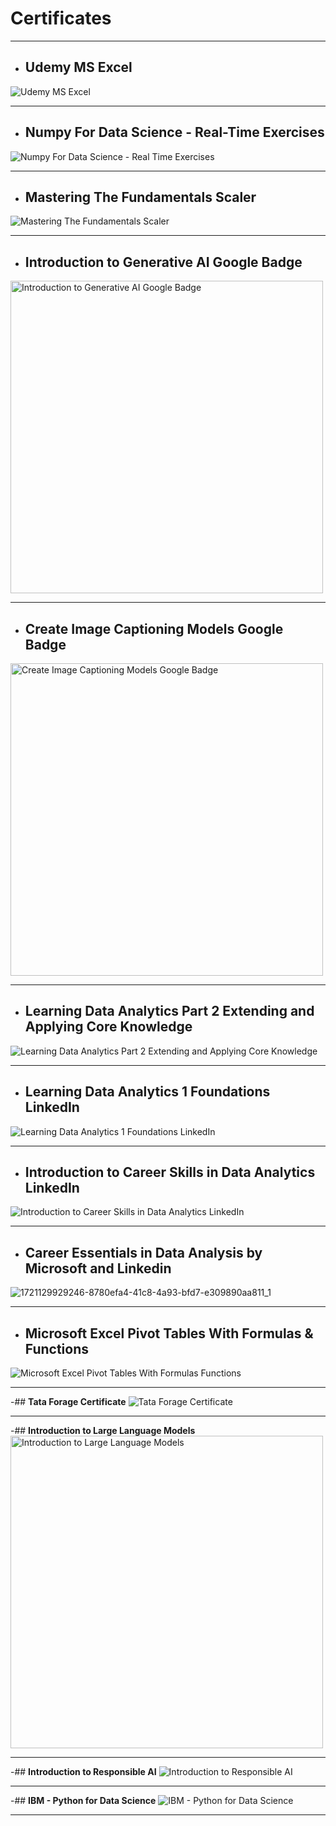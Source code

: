 # Certificates

---

- ## **Udemy MS Excel**
![Udemy MS Excel](https://github.com/user-attachments/assets/e6a3b34b-ef35-4739-9e63-d5fea436de38)

---

- ## **Numpy For Data Science - Real-Time Exercises**
![Numpy For Data Science - Real Time Exercises](https://github.com/user-attachments/assets/170c7810-2159-44cb-b531-1925f0820e69)

---

- ## **Mastering The Fundamentals Scaler**
![Mastering The Fundamentals Scaler](https://github.com/user-attachments/assets/6aeaaa7c-2a48-43d7-bec4-21c4d15ba3b5)

---

- ## **Introduction to Generative AI Google Badge**
<img width="500" alt="Introduction to Generative AI Google Badge" src="https://github.com/user-attachments/assets/bba7910c-0899-4aa9-a59b-986440f5d701">

---

- ## **Create Image Captioning Models Google Badge**
<img width="500" alt="Create Image Captioning Models Google Badge" src="https://github.com/user-attachments/assets/7300fce7-9817-45ad-ba5e-72708f814224">

---

- ## **Learning Data Analytics Part 2 Extending and Applying Core Knowledge**
![Learning Data Analytics Part 2 Extending and Applying Core Knowledge](https://github.com/user-attachments/assets/d2337c7b-ffa2-4556-889c-27629dd9edda)

---

- ## **Learning Data Analytics 1 Foundations LinkedIn**
![Learning Data Analytics 1 Foundations LinkedIn](https://github.com/user-attachments/assets/4aac3355-9cdb-402a-8d89-119f906bc9c5)

---

- ## **Introduction to Career Skills in Data Analytics LinkedIn**
![Introduction to Career Skills in Data Analytics LinkedIn](https://github.com/user-attachments/assets/c773460a-33d9-4175-b48a-6339117195f8)

---

- ## **Career Essentials in Data Analysis by Microsoft and Linkedin**
![1721129929246-8780efa4-41c8-4a93-bfd7-e309890aa811_1](https://github.com/user-attachments/assets/869dec3b-ada3-4eed-a43a-4777065036c2)

---

- ## **Microsoft Excel Pivot Tables With Formulas & Functions**
![Microsoft Excel Pivot Tables With Formulas   Functions](https://github.com/user-attachments/assets/622b2ee6-6c3b-47b5-9888-0e87f0f530f6)

---

-## **Tata Forage Certificate**
![Tata Forage Certificate](https://github.com/user-attachments/assets/51d3c86d-db1d-4408-bb4d-e690e80ba70b)

---

-## **Introduction to Large Language Models**
<img width="500" alt="Introduction to Large Language Models" src="https://github.com/user-attachments/assets/c0566c28-ff93-42ff-942d-fcce1325d176">

---

-## **Introduction to Responsible AI**
![Introduction to Responsible AI](https://github.com/user-attachments/assets/1d5d8b99-1abb-4d45-b389-5b4cec3ffec9)

---

-## **IBM - Python for Data Science**
![IBM - Python for Data Science](https://github.com/user-attachments/assets/887ec172-94a7-45c8-b4bd-a616f8bf55d3)

---

